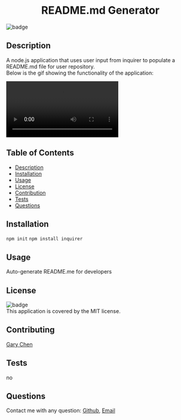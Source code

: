 
<h1 align="center">README.md Generator</h1>

![badge](https://img.shields.io/badge/license-MIT-brightgreen)<br />

## Description 
A node.js application that uses user input from inquirer to populate a README.md file for user repository. <br />
Below is the gif showing the functionality of the application:<br />
  
![Gary README Generator](./video/video.mp4)

## Table of Contents

- [Description](#description)
- [Installation](#installation)
- [Usage](#usage)
- [License](#license)
- [Contribution](#contributing)
- [Tests](#tests)
- [Questions](#questions)

## Installation
`npm init` `npm install inquirer`

## Usage
Auto-generate README.me for developers

## License
![badge](https://img.shields.io/badge/license-MIT-brightgreen)<br />
This application is covered by the MIT license.

## Contributing
[Gary Chen](https://github.com/GaryChen513)

## Tests
no

## Questions
Contact me with any question: [Github](https://github.com/GaryChen513), 
[Email](mailto:garychen19970513@gmail.com)

